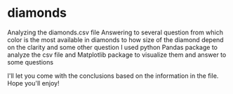# diamonds
Analyzing the diamonds.csv file
Answering to several question from which color is the most available in diamonds to how size of the diamond depend on the clarity and some other question
I used python Pandas package to analyze the csv file and Matplotlib package to visualize them and answer to some questions

I'll let you come with the conclusions based on the information in the file.
Hope you'll enjoy!
